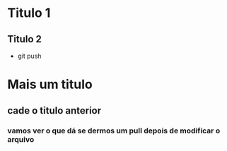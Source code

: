 # Titulo 1

## Titulo 2

- git push

# Mais um titulo

## cade o titulo anterior

### vamos ver o que dá se dermos um pull depois de modificar o arquivo
